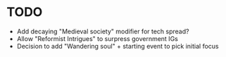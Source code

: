 # TODO

- Add decaying "Medieval society" modifier for tech spread?
- Allow "Reformist Intrigues" to surpress government IGs
- Decision to add "Wandering soul" + starting event to pick initial focus